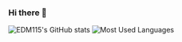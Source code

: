 ### Hi there 👋

![EDM115's GitHub stats](https://github-readme-stats.vercel.app/api?username=EDM115&count_private=true&show_icons=true&theme=merko&cache_seconds=1800)
![Most Used Languages](https://github-readme-stats.vercel.app/api/top-langs/?username=EDM115&langs_count=10&layout=compact&theme=merko)

<!--
**EDM115/EDM115** is a ✨ _special_ ✨ repository because its `README.md` (this file) appears on your GitHub profile.

Here are some ideas to get you started:

- 🔭 I’m currently working on ...
- 🌱 I’m currently learning ...
- 👯 I’m looking to collaborate on ...
- 🤔 I’m looking for help with ...
- 💬 Ask me about ...
- 📫 How to reach me: ...
- 😄 Pronouns: ...
- ⚡ Fun fact: ...
-->
